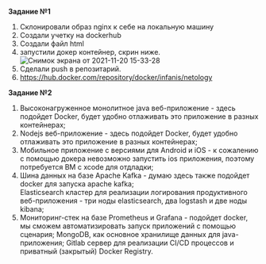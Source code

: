 **Задание №1**   
1. Склонировали образ nginx к себе на локальную машину  
2. Создали учетку на dockerhub  
3. Создали файл html  
4. запустили докер контейнер, скрин ниже.  
![Снимок экрана от 2021-11-20 15-33-28](https://user-images.githubusercontent.com/87299405/142724810-845f071c-7f12-4db6-b59b-c627d9568486.png)
5. Сделали push в репозитарий.  
6. https://hub.docker.com/repository/docker/infanis/netology  

**Задание №2**   
1. Высоконагруженное монолитное java веб-приложение - здесь подойдет Docker, будет удобно отлаживать это приложение в разных контейнерах;
2. Nodejs веб-приложение - здесь подойдет Docker, будет удобно отлаживать это приложение в разных контейнерах;
3. Мобильное приложение c версиями для Android и iOS - к сожалению с помощью докера невозможно запустить ios приложения, поэтому потребуется ВМ с xcode для отдладки;
4. Шина данных на базе Apache Kafka - думаю здесь также подойдет docker для запуска apache kafka;  
    Elasticsearch кластер для реализации логирования продуктивного веб-приложения - три ноды elasticsearch, два logstash и две ноды kibana;
6. Мониторинг-стек на базе Prometheus и Grafana - подойдет docker, мы сможем автоматизировать запуск приложений с помощью сценария;
    MongoDB, как основное хранилище данных для java-приложения;
    Gitlab сервер для реализации CI/CD процессов и приватный (закрытый) Docker Registry.
